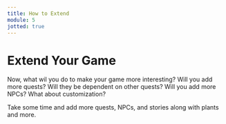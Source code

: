 ```yaml
---
title: How to Extend
module: 5
jotted: true
---
```



# Extend Your Game

Now, what wil you do to make your game more interesting?  Will you add more quests? Will they be dependent on other quests?  Will you add more NPCs?  What about customization?  

Take some time and add more quests, NPCs, and stories along with plants and more.